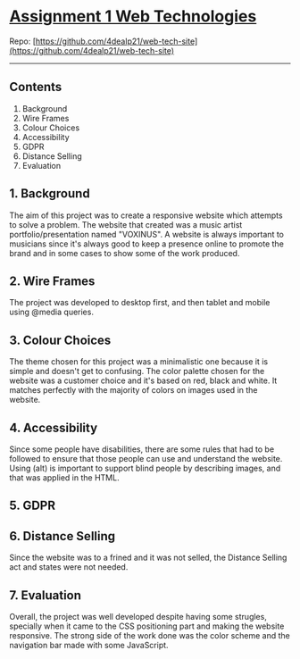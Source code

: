 # [Assignment 1 Web Technologies](https://github.com/4dealp21/web-tech-site)

Repo: [https://github.com/4dealp21/web-tech-site](https://github.com/4dealp21/web-tech-site)

---

## Contents

1. Background 
1. Wire Frames
1. Colour Choices
1. Accessibility
1. GDPR
1. Distance Selling
1. Evaluation

## 1. Background

The aim of this project was to create a responsive website which attempts to solve a problem.
The website that created was a music artist portfolio/presentation named "VOXINUS".
A website is always important to musicians since it's always good to keep a presence online to promote the brand and in some cases to show some of the work produced.

## 2. Wire Frames

The project was developed to desktop first, and then tablet and mobile using @media queries.

## 3. Colour Choices

The theme chosen for this project was a minimalistic one because it is simple and doesn't get to confusing.
The color palette chosen for the website was a customer choice and it's based on red, black and white.
It matches perfectly with the majority of colors on images used in the website.

## 4. Accessibility

Since some people have disabilities, there are some rules that had to be followed to ensure that those people can use and understand the website. Using (alt) is important to support blind people by describing images, and that was applied in the HTML.

## 5. GDPR


## 6. Distance Selling

Since the website was to a frined and it was not selled, the Distance Selling act and states were not needed.

## 7. Evaluation

Overall, the project was well developed despite having some strugles, specially when it came to the CSS positioning part and making the website responsive. The strong side of the work done was the color scheme and the navigation bar made with some JavaScript.